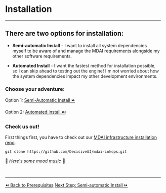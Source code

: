 # Installation
----
## There are two options for installation:

- __Semi-automatic Install__ - I want to install all system dependencies myself to be aware of and manage the MDAI requirements alongside my other software requirements.

- __Automated Install__ - I want the fastest method for installation possible, so I can skip ahead to testing out the engine! I'm not worried about how the system dependencies impact my other development environments.

### Choose your adventure:

Option 1: <a href="./semiautomated-install.md">Semi-Automatic Install ⏩</a>

Option 2: <a href="./automated-install.md">Automated Install ⏭️</a>

### Check us out!

First things first, you have to check out our [MDAI infrastructure installation repo](https://github.com/DecisiveAI/mdai-inkops).

```shell
git clone https://github.com/DecisiveAI/mdai-inkops.git
```

🎵 *[Here's some mood music](https://youtu.be/6iuGp9gUeNk?feature=shared&t=15)* 🎵

<br />

----

  <span class="left"><a href="./prerequisites.md">⏪ Back to Prerequisites</a></span>
  <span class="right"><a href="./semiautomated-install.md">Next Step: Semi-automatic Install ⏩</a></span>
